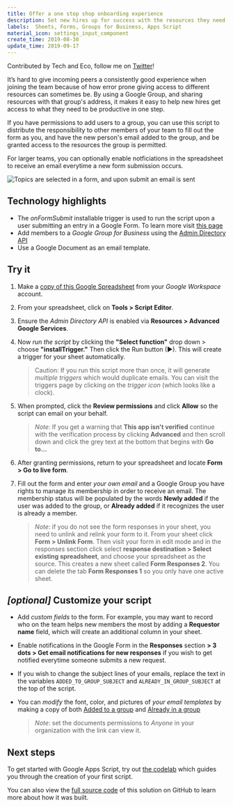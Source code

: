 ```yaml
---
title: Offer a one stop shop onboarding experience
description: Set new hires up for success with the resources they need.
labels:  Sheets, Forms, Groups for Business, Apps Script
material_icon: settings_input_component
create_time: 2019-08-30
update_time: 2019-09-17
---
```

Contributed by Tech and Eco, follow me on
[Twitter](https://twitter.com/TechandEco)!

It’s hard to give incoming peers a consistently good experience when joining
the team because of how error prone giving access to different resources can
sometimes be. By using a Google Group, and sharing resources with that group's
address, it makes it easy to help new hires get access to what they need to be
productive in one step.

If you have permissions to add users to a group, you
can use this script to distribute the responsibility to other members of your
team to fill out the form as you, and have the new person's email added to
the group, and be granted access to the resources the group is permitted.

For larger teams, you can optionally enable notficiations in the spreadsheet
to receive an email everytime a new form submission occurs.

![Topics are selected in a form, and upon submit an email is sent](https://cdn.jsdelivr.net/gh/googleworkspace/solutions@master/group-membership-form/demo.gif)

## Technology highlights

- The _onFormSubmit_ installable trigger is used to run the script upon
  a user submitting an entry in a Google Form. To learn more visit
  [this page](https://developers.google.com/apps-script/reference/script/form-trigger-builder#onFormSubmit())
- Add members to a _Google Group for Business_ using the
  [Admin Directory API](https://developers.google.com/apps-script/advanced/admin-sdk-directory)
- Use a Google Document as an email template.

## Try it

1. Make a [copy of this Google Spreadsheet](https://docs.google.com/spreadsheets/d/1MH_cyvP_0DVTsQ0A606Tx3vuQU_2kjpbDCs_AhRH1lA/copy) from your _Google Workspace_ account.
1. From your spreadsheet, click on **Tools > Script Editor**.
1. Ensure the _Admin Directory API_ is enabled via
   **Resources > Advanced Google Services**.
1. Now _run the script_ by clicking the **"Select function"** drop down >
   choose **"installTrigger."** Then click the Run button (►).
   This will create a trigger for your sheet automatically.

   > Caution: If you run this script more than once, it will generate
   > _multiple triggers_ which would duplicate emails. You can visit the
   > triggers page by clicking on the _trigger icon_ (which looks like a
   > clock).

1. When prompted, click the **Review permissions** and click **Allow** so the
   script can email on your behalf.

   > _Note_: If you get a warning that **This app isn't verified** continue
   > with the verification process by clicking **Advanced** and then scroll
   > down and click the grey text at the bottom that begins with **Go to...**

1. After granting permissions, return to your spreadsheet and locate
   **Form > Go to live form**.
1. Fill out the form and enter *your own email* and a Google Group you have
   rights to manage its membership in order to receive an email.
   The membership status will be populated by the words **Newly added** if the
   user was added to the group, or **Already added** if it recognizes the user
   is already a member.
   > _Note_: if you do not see the form responses in your sheet, you need to
   > unlink and relink your form to it. From your sheet click
   > **Form > Unlink Form**. Then visit your form in edit mode and in the
   > responses section click select
   > **response destination > Select existing spreadsheet**, and choose
   > your spreadsheet as the source. This creates a new sheet called
   > **Form Responses 2**. You can delete the tab **Form Responses 1**
   > so you only have one active sheet.

## _[optional]_ Customize your script

- Add _custom fields_ to the form. For example, you may want
  to record who on the team helps new members the most by adding a
  **Requestor name** field, which will create an additional column in your
  sheet.

- Enable notifications in the Google Form in the
  **Responses** section **> 3 dots > Get email notifications for new responses**
  if you wish to get notified everytime someone submits a new request.

- If you wish to change the subject lines of your emails, replace
  the text in the variables `ADDED_TO_GROUP_SUBJECT` and
  `ALREADY_IN_GROUP_SUBJECT` at the top of the script.

- You can _modify_ the font, color, and pictures of
  _your email templates_ by making a copy of both
  [Added to a group](https://docs.google.com/document/d/1-ajkkIP8gUWqMcnpXhkqwlM_2Y18USLdJ-pFZdDEZ70/edit?usp=sharing) and [Already in a group](https://docs.google.com/document/d/11AO7vwk6179ohuxGO_NXSoDB0m_H5e-5XEtwiWRVNOM/edit?usp=sharing)
  > _Note_: set the documents permissions to _Anyone_ in your organization with
  > the link can view it.

## Next steps

To get started with Google Apps Script, try out [the codelab][codelab]
which guides you through the creation of your first script.

You can also view the [full source code][github] of this solution on GitHub to
learn more about how it was built.

[codelab]: https://codelabs.developers.google.com/codelabs/apps-script-intro
[github]: https://github.com/googleworkspace/solutions/blob/master/group-membership-form

